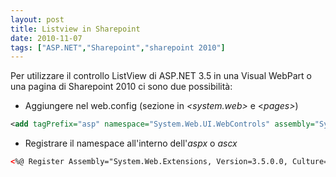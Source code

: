 ```yaml
---
layout: post
title: Listview in Sharepoint
date: 2010-11-07
tags: ["ASP.NET","Sharepoint","sharepoint 2010"]
---
```


Per utilizzare il controllo ListView di ASP.NET 3.5 in una Visual WebPart o una pagina di Sharepoint 2010 ci sono due possibilità:

*   Aggiungere nel web.config (sezione _<controls>_ in _<system.web>_ e <_pages>_)
``` xml
<add tagPrefix="asp" namespace="System.Web.UI.WebControls" assembly="System.Web.Extensions, Version=3.5.0.0, Culture=neutral, PublicKeyToken=31bf3856ad364e35" />
```

*   Registrare il namespace all'interno dell'_aspx_ o _ascx_
``` xml
<%@ Register Assembly="System.Web.Extensions, Version=3.5.0.0, Culture=neutral, PublicKeyToken=31bf3856ad364e35" Namespace="System.Web.UI.WebControls" TagPrefix="asp" %>
```